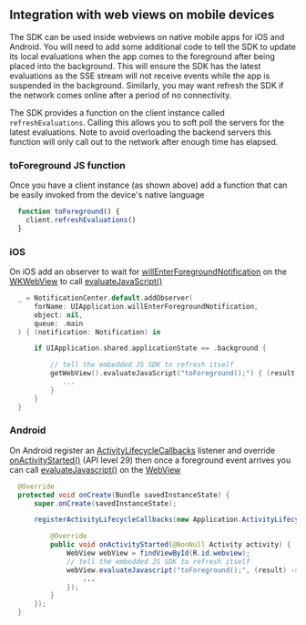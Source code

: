 ## Integration with web views on mobile devices

The SDK can be used inside webviews on native mobile apps for iOS and Android. You will need to add some additional
code to tell the SDK to update its local evaluations when the app comes to the foreground after being placed into
the background. This will ensure the SDK has the latest evaluations as the SSE stream will not receive events while
the app is suspended in the background. Similarly, you may want refresh the SDK if the network comes online after a
period of no connectivity.

The SDK provides a function on the client instance called `refreshEvaluations`. Calling this allows you to soft poll the
servers for the latest evaluations. Note to avoid overloading the backend servers this function will only call out to the
network after enough time has elapsed.

### toForeground JS function

Once you have a client instance (as shown above) add a function that can be easily invoked from the device's native language

```typescript
  function toForeground() {
    client.refreshEvaluations()
  }
```


### iOS

On iOS add an observer to wait for [willEnterForegroundNotification](https://developer.apple.com/documentation/uikit/uiapplication/1622944-willenterforegroundnotification) on the [WKWebView](https://developer.apple.com/documentation/webkit/wkwebview) to call [evaluateJavaScript()](https://developer.apple.com/documentation/webkit/wkwebview/1415017-evaluatejavascript)


```swift
  _ = NotificationCenter.default.addObserver(
      forName: UIApplication.willEnterForegroundNotification,
      object: nil,
      queue: .main
  ) { (notification: Notification) in

      if UIApplication.shared.applicationState == .background {

          // tell the embedded JS SDK to refresh itself
          getWebView().evaluateJavaScript("toForeground();") { (result, error) in
             ...
          }
      }
  }
```

### Android

On Android register an [ActivityLifecycleCallbacks](https://developer.android.com/reference/android/app/Application.ActivityLifecycleCallbacks) listener and override [onActivityStarted()](https://developer.android.com/reference/android/app/Application.ActivityLifecycleCallbacks#onActivityStarted(android.app.Activity)) (API level 29) then once a foreground event arrives you can call [evaluateJavascript()](https://developer.android.com/reference/android/webkit/WebView#evaluateJavascript(java.lang.String,%20android.webkit.ValueCallback%3Cjava.lang.String%3E)) on the [WebView](https://developer.android.com/reference/android/webkit/WebView)


```java
  @Override
  protected void onCreate(Bundle savedInstanceState) {
      super.onCreate(savedInstanceState);

      registerActivityLifecycleCallbacks(new Application.ActivityLifecycleCallbacks() {

          @Override
          public void onActivityStarted(@NonNull Activity activity) {
              WebView webView = findViewById(R.id.webview);
              // tell the embedded JS SDK to refresh itself
              webView.evaluateJavascript("toForeground();", (result) -> {
                  ...
              });
          }
      });
  }
```

